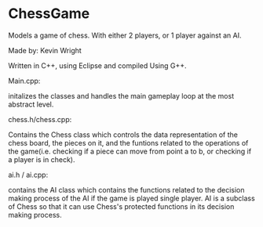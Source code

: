 # ChessGame
Models a game of chess. With either 2 players, or 1 player against an AI.

Made by: Kevin Wright

Written in C++, using Eclipse and compiled Using G++.

Main.cpp:

initalizes the classes and handles the main gameplay loop at the most abstract level.

chess.h/chess.cpp:

Contains the Chess class which controls the data representation of the chess board, the pieces on it, and the funtions related to the operations of the game(i.e. checking if a piece can move from point a to b, or checking if a player is in check).

ai.h / ai.cpp:

contains the AI class which contains the functions related to the decision making process of the AI if the game is played single player. AI is a subclass of Chess so that it can use Chess's protected functions in its decision making process.
